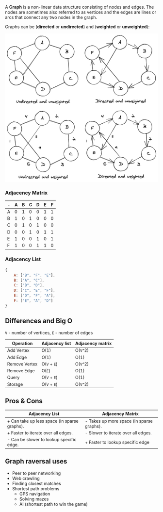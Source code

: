A **Graph** is a non-linear data structure consisting of nodes and edges. The nodes are sometimes also referred to as vertices and the edges are lines or arcs that connect any two nodes in the graph.

Graphs can be (**directed** or **undirected**) and (**weighted** or **unweighted**):

![alt text][graphs]

### Adjacency Matrix

| -   | A   | B   | C   | D   | E   | F   |
| --- | --- | --- | --- | --- | --- | --- |
| A   | 0   | 1   | 0   | 0   | 1   | 1   |
| B   | 1   | 0   | 1   | 0   | 0   | 0   |
| C   | 0   | 1   | 0   | 1   | 0   | 0   |
| D   | 0   | 0   | 1   | 0   | 1   | 1   |
| E   | 1   | 0   | 0   | 1   | 0   | 1   |
| F   | 1   | 0   | 0   | 1   | 1   | 0   |

### Adjacency List

```javascript
{
    A: ["B", "F", "E"],
    B: ["A", "C"],
    C: ["B", "D"],
    D: ["C", "E", "F"],
    E: ["D", "F", "A"],
    F: ["E", "A", "D"]
}
```

## Differences and Big O

`V` - number of vertices, `E` - number of edges

| Operation     | Adjacency list | Adjacency matrix |
| ------------- | -------------- | ---------------- |
| Add Vertex    | O(1)           | O(`V`^2)         |
| Add Edge      | O(1)           | O(1)             |
| Remove Vertex | O(`V` + `E`)   | O(`V`^2)         |
| Remove Edge   | O(`E`)         | O(1)             |
| Query         | O(`V` + `E`)   | O(1)             |
| Storage       | O(`V` + `E`)   | O(`V`^2)         |

## Pros & Cons

| Adjacency List                               | Adjacency Matrix                          |
| -------------------------------------------- | ----------------------------------------- |
| + Can take up less space (in sparse graphs). | - Takes up more space (in sparse graphs). |
| + Faster to iterate over all edges.          | - Slower to iterate over all edges.       |
| - Can be slower to lookup specific edge.     | + Faster to lookup specific edge          |

## Graph raversal uses

- Peer to peer networking
- Web crawling
- Finding closest matches
- Shortest path problems
  - GPS navigation
  - Solving mazes
  - AI (shortest path to win the game)

[graphs]: graphs.png "Types of Graphs"
